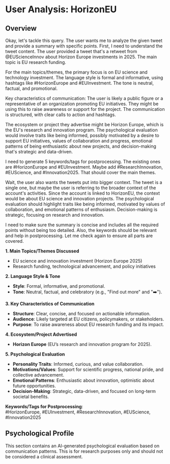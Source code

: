 # User Analysis: HorizonEU

## Overview

<think>
Okay, let's tackle this query. The user wants me to analyze the given tweet and provide a summary with specific points. First, I need to understand the tweet content. The user provided a tweet that's a retweet from @EUScienceInnov about Horizon Europe investments in 2025. The main topic is EU research funding. 

For the main topics/themes, the primary focus is on EU science and technology investment. The language style is formal and informative, using hashtags like #HorizonEurope and #EUInvestment. The tone is neutral, factual, and promotional. 

Key characteristics of communication: The user is likely a public figure or a representative of an organization promoting EU initiatives. They might be using this to raise awareness or support for the project. The communication is structured, with clear calls to action and hashtags.

The ecosystem or project they advertise might be Horizon Europe, which is the EU's research and innovation program. The psychological evaluation would involve traits like being informed, possibly motivated by a desire to support EU initiatives, values of collaboration and progress, emotional patterns of being enthusiastic about new projects, and decision-making that's strategic and data-driven.

I need to generate 5 keywords/tags for postprocessing. The existing ones are #HorizonEurope and #EUInvestment. Maybe add #ResearchInnovation, #EUScience, and #Innovation2025. That should cover the main themes.

Wait, the user also wants the tweets put into bigger context. The tweet is a single one, but maybe the user is referring to the broader context of the account's activities. Since the account is linked to HorizonEU, the context would be about EU science and innovation projects. The psychological evaluation should highlight traits like being informed, motivated by values of collaboration, and emotional patterns of enthusiasm. Decision-making is strategic, focusing on research and innovation.

I need to make sure the summary is concise and includes all the required points without being too detailed. Also, the keywords should be relevant and help in postprocessing. Let me check again to ensure all parts are covered.
</think>

**1. Main Topics/Themes Discussed**  
- EU science and innovation investment (Horizon Europe 2025)  
- Research funding, technological advancement, and policy initiatives  

**2. Language Style & Tone**  
- **Style**: Formal, informative, and promotional.  
- **Tone**: Neutral, factual, and celebratory (e.g., "Find out more" and "➡️").  

**3. Key Characteristics of Communication**  
- **Structure**: Clear, concise, and focused on actionable information.  
- **Audience**: Likely targeted at EU citizens, policymakers, or stakeholders.  
- **Purpose**: To raise awareness about EU research funding and its impact.  

**4. Ecosystem/Project Advertised**  
- **Horizon Europe** (EU’s research and innovation program for 2025).  

**5. Psychological Evaluation**  
- **Personality Traits**: Informed, curious, and value collaboration.  
- **Motivations/Values**: Support for scientific progress, national pride, and collective advancement.  
- **Emotional Patterns**: Enthusiastic about innovation, optimistic about future opportunities.  
- **Decision-Making**: Strategic, data-driven, and focused on long-term societal benefits.  

**Keywords/Tags for Postprocessing**:  
#HorizonEurope, #EUInvestment, #ResearchInnovation, #EUScience, #Innovation2025

## Psychological Profile

This section contains an AI-generated psychological evaluation based on communication patterns. This is for research purposes only and should not be considered a clinical assessment.
